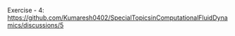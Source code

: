 Exercise - 4: https://github.com/Kumaresh0402/SpecialTopicsinComputationalFluidDynamics/discussions/5
